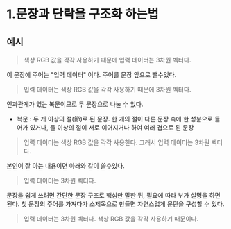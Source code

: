 # 1.문장과 단락을 구조화 하는법
## 예시
> 색상 RGB 값을 각각 사용하기 때문에 입력 데이터는 3차원 벡터다.

이 문장에 주어는 "입력 데이터" 이다. 주어를 문장 앞으로 뺄수있다.

> 입력 데이터는 색상 RGB 값을 각각 사용하기 때문에 3차원 벡터다.

인과관계가 있는 복문이므로 두 문장으로 나눌 수 있다.
- 복문 : 두 개 이상의 절(節)로 된 문장. 한 개의 절이 다른 문장 속에 한 성분으로 들어가 있거나, 둘 이상의 절이 서로 이어지거나 하여 여러 겹으로 된 문장

> 입력 데이터는 색상 RGB 값을 각각 사용한다. 그래서 입력 데이터는 3차원 벡터다.

본인이 잘 아는 내용이면 아래와 같이 쓸수있다.

> 입력 데이터는 3차원 벡터다.

문장을 쉽게 쓰려면 간단한 문장 구조로 핵심만 말한 뒤, 필요에 따라 부가 설명을 하면 된다.
첫 문장의 주어를 가져다가 소제목으로 만들면 자연스럽게 문단을 구성할 수 있다.

> 입력 데이터는 3차원 벡터다. 색상 RGB 값을 각각 사용하기 때문이다.